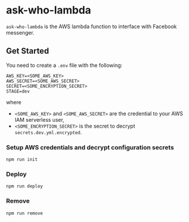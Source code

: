 ask-who-lambda
============

`ask-who-lambda` is the AWS lambda function to interface with Facebook messenger.

## Get Started
You need to create a `.env` file with the following:
```
AWS_KEY=<SOME_AWS_KEY>
AWS_SECRET=<SOME_AWS_SECRET>
SECRET=<SOME_ENCRYPTION_SECRET>
STAGE=dev
```
where
- `<SOME_AWS_KEY>` and `<SOME_AWS_SECRET>` are the credential to your AWS IAM serverless user,
- `<SOME_ENCRYPTION_SECRET>` is the secret to decrypt `secrets.dev.yml.encrypted`.

### Setup AWS credentials and decrypt configuration secrets
```
npm run init
```

### Deploy
```
npm run deploy
```

### Remove
```
npm run remove
```
